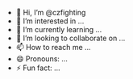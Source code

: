 - 👋 Hi, I’m @czfighting
- 👀 I’m interested in ...
- 🌱 I’m currently learning ...
- 💞️ I’m looking to collaborate on ...
- 📫 How to reach me ...
- 😄 Pronouns: ...
- ⚡ Fun fact: ...

<!---
czfighting/czfighting is a ✨ special ✨ repository because its `README.md` (this file) appears on your GitHub profile.
You can click the Preview link to take a look at your changes.
--->
